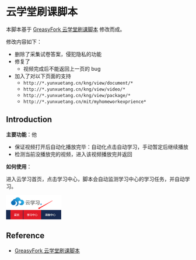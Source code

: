 # 云学堂刷课脚本

本脚本基于 [GreasyFork 云学堂刷课脚本](https://greasyfork.org/zh-CN/scripts/403295-%E4%BA%91%E5%AD%A6%E5%A0%82%E8%87%AA%E5%8A%A8%E5%88%B7%E8%A7%86%E9%A2%91-yunxuetang-cn) 修改而成。

修改内容如下：

* 删除了采集试卷答案，侵犯隐私的功能
* 修复了
  * 视频完成后不能返回上一页的 bug
* 加入了对以下页面的支持
  * `http://*.yunxuetang.cn/kng/view/document/*` 
  * `http://*.yunxuetang.cn/kng/view/video/*`
  * `http://*.yunxuetang.cn/kng/view/package/*`
  * `http://*.yunxuetang.cn/mit/myhomeworkexprience* `

## Introduction

**主要功能**：他

* 保证视频打开后自动化播放完毕：自动化点击自动学习，手动暂定后继续播放
* 检测当前没播放完的视频，进入该视频播放完并返回

**如何使用**：

进入云学习首页，点击学习中心，脚本会自动监测学习中心的学习任务，并自动学习。

<div align="left">
    <img src="assets/image-20200715084204502.png" width=30% height=30% />
</div>

## Reference

* [GreasyFork 云学堂刷课脚本](https://greasyfork.org/zh-CN/scripts/403295-%E4%BA%91%E5%AD%A6%E5%A0%82%E8%87%AA%E5%8A%A8%E5%88%B7%E8%A7%86%E9%A2%91-yunxuetang-cn)
